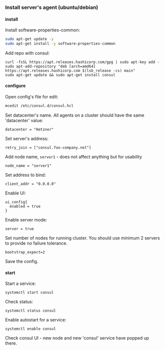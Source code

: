 ### Install server's agent (ubuntu/debian)

#### install
Install software-properties-common:
```bash
sudo apt-get update -y
sudo apt-get install -y software-properties-common
```

Add repo with consul:
```consul
curl -fsSL https://apt.releases.hashicorp.com/gpg | sudo apt-key add -
sudo apt-add-repository "deb [arch=amd64] https://apt.releases.hashicorp.com $(lsb_release -cs) main"
sudo apt-get update && sudo apt-get install consul
```

#### configure
Open config's file for edit:
```bash
mcedit /etc/consul.d/consul.hcl
```

Set datacenter's name. All agents on a cluster should have the same 'datacenter' value:

`datacenter = "Hetzner"`

Set server's address:

`retry_join = ["consul.foo-company.net"]`

Add node name, `server1` - does not affect anything but for usability

`node_name = "server1"`

Set address to bind:

`client_addr = "0.0.0.0"`

Enable UI:
```
ui_config{
  enabled = true
}
```

Enable server mode:

`server = true`

Set number of nodes for running cluster. You should use minimum 2 servers to provide no failure tolerance.

`bootstrap_expect=2`

Save the config.

#### start

Start a service:

`systemctl start consul`

Check status:

`systemctl status consul`

Enable autostart for a service:

`systemctl enable consul`

Check consul UI - new node and new 'consul' service have popped up there.

